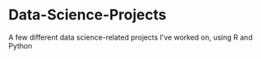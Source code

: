 # Data-Science-Projects
A few different data science-related projects I've worked on, using R and Python
